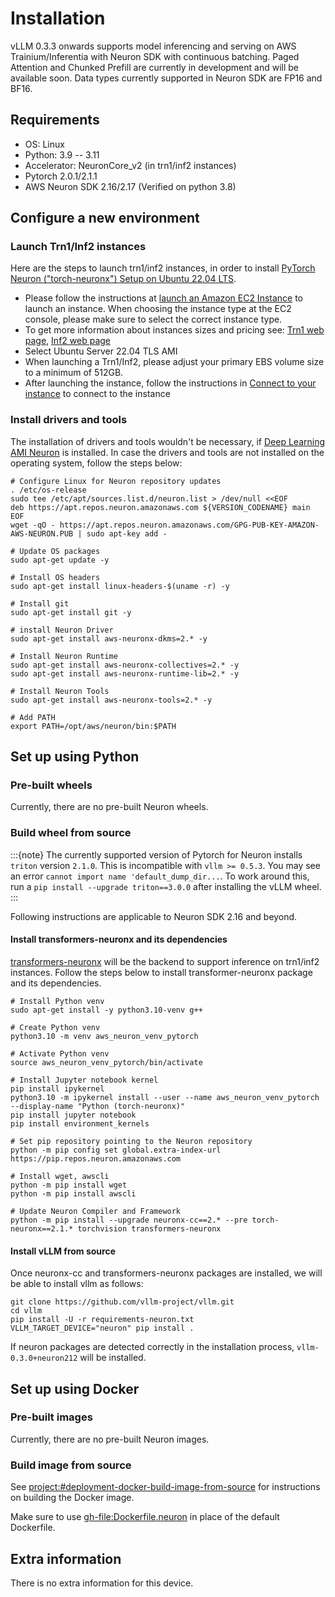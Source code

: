# Installation

vLLM 0.3.3 onwards supports model inferencing and serving on AWS Trainium/Inferentia with Neuron SDK with continuous batching.
Paged Attention and Chunked Prefill are currently in development and will be available soon.
Data types currently supported in Neuron SDK are FP16 and BF16.

## Requirements

- OS: Linux
- Python: 3.9 -- 3.11
- Accelerator: NeuronCore_v2 (in trn1/inf2 instances)
- Pytorch 2.0.1/2.1.1
- AWS Neuron SDK 2.16/2.17 (Verified on python 3.8)

## Configure a new environment

### Launch Trn1/Inf2 instances

Here are the steps to launch trn1/inf2 instances, in order to install [PyTorch Neuron ("torch-neuronx") Setup on Ubuntu 22.04 LTS](https://awsdocs-neuron.readthedocs-hosted.com/en/latest/general/setup/neuron-setup/pytorch/neuronx/ubuntu/torch-neuronx-ubuntu22.html).

- Please follow the instructions at [launch an Amazon EC2 Instance](https://docs.aws.amazon.com/AWSEC2/latest/UserGuide/EC2_GetStarted.html#ec2-launch-instance) to launch an instance. When choosing the instance type at the EC2 console, please make sure to select the correct instance type.
- To get more information about instances sizes and pricing see: [Trn1 web page](https://aws.amazon.com/ec2/instance-types/trn1/), [Inf2 web page](https://aws.amazon.com/ec2/instance-types/inf2/)
- Select Ubuntu Server 22.04 TLS AMI
- When launching a Trn1/Inf2, please adjust your primary EBS volume size to a minimum of 512GB.
- After launching the instance, follow the instructions in [Connect to your instance](https://docs.aws.amazon.com/AWSEC2/latest/UserGuide/AccessingInstancesLinux.html) to connect to the instance

### Install drivers and tools

The installation of drivers and tools wouldn't be necessary, if [Deep Learning AMI Neuron](https://docs.aws.amazon.com/dlami/latest/devguide/appendix-ami-release-notes.html) is installed. In case the drivers and tools are not installed on the operating system, follow the steps below:

```console
# Configure Linux for Neuron repository updates
. /etc/os-release
sudo tee /etc/apt/sources.list.d/neuron.list > /dev/null <<EOF
deb https://apt.repos.neuron.amazonaws.com ${VERSION_CODENAME} main
EOF
wget -qO - https://apt.repos.neuron.amazonaws.com/GPG-PUB-KEY-AMAZON-AWS-NEURON.PUB | sudo apt-key add -

# Update OS packages
sudo apt-get update -y

# Install OS headers
sudo apt-get install linux-headers-$(uname -r) -y

# Install git
sudo apt-get install git -y

# install Neuron Driver
sudo apt-get install aws-neuronx-dkms=2.* -y

# Install Neuron Runtime
sudo apt-get install aws-neuronx-collectives=2.* -y
sudo apt-get install aws-neuronx-runtime-lib=2.* -y

# Install Neuron Tools
sudo apt-get install aws-neuronx-tools=2.* -y

# Add PATH
export PATH=/opt/aws/neuron/bin:$PATH
```

## Set up using Python

### Pre-built wheels

Currently, there are no pre-built Neuron wheels.

### Build wheel from source

:::{note}
The currently supported version of Pytorch for Neuron installs `triton` version `2.1.0`. This is incompatible with `vllm >= 0.5.3`. You may see an error `cannot import name 'default_dump_dir...`. To work around this, run a `pip install --upgrade triton==3.0.0` after installing the vLLM wheel.
:::

Following instructions are applicable to Neuron SDK 2.16 and beyond.

#### Install transformers-neuronx and its dependencies

[transformers-neuronx](https://github.com/aws-neuron/transformers-neuronx) will be the backend to support inference on trn1/inf2 instances.
Follow the steps below to install transformer-neuronx package and its dependencies.

```console
# Install Python venv
sudo apt-get install -y python3.10-venv g++

# Create Python venv
python3.10 -m venv aws_neuron_venv_pytorch

# Activate Python venv
source aws_neuron_venv_pytorch/bin/activate

# Install Jupyter notebook kernel
pip install ipykernel
python3.10 -m ipykernel install --user --name aws_neuron_venv_pytorch --display-name "Python (torch-neuronx)"
pip install jupyter notebook
pip install environment_kernels

# Set pip repository pointing to the Neuron repository
python -m pip config set global.extra-index-url https://pip.repos.neuron.amazonaws.com

# Install wget, awscli
python -m pip install wget
python -m pip install awscli

# Update Neuron Compiler and Framework
python -m pip install --upgrade neuronx-cc==2.* --pre torch-neuronx==2.1.* torchvision transformers-neuronx
```

#### Install vLLM from source

Once neuronx-cc and transformers-neuronx packages are installed, we will be able to install vllm as follows:

```console
git clone https://github.com/vllm-project/vllm.git
cd vllm
pip install -U -r requirements-neuron.txt
VLLM_TARGET_DEVICE="neuron" pip install .
```

If neuron packages are detected correctly in the installation process, `vllm-0.3.0+neuron212` will be installed.

## Set up using Docker

### Pre-built images

Currently, there are no pre-built Neuron images.

### Build image from source

See <project:#deployment-docker-build-image-from-source> for instructions on building the Docker image.

Make sure to use <gh-file:Dockerfile.neuron> in place of the default Dockerfile.

## Extra information

There is no extra information for this device.
